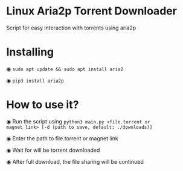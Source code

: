 # Linux Aria2p Torrent Downloader
Script for easy interaction with torrents using aria2p

# Installing
◉ <code>sudo apt update && sudo apt install aria2</code>

◉ <code>pip3 install aria2p</code>

# How to use it?
◉ Run the script using <code>python3 main.py <file.torrent or magnet link> [-d (path to save, default: ./downloads)]</code>

◉ Enter the path to file.torrent or magnet link

◉ Wait for will be torrent downloaded

◉ After full download, the file sharing will be continued
